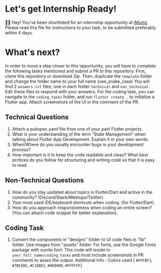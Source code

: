 # Let's get Internship Ready!
👋🏽   Hey! You've been shortlisted for an internship opportunity at [iMumz](https://www.imumz.com/).
Please read this file for instructions to your task, to be submitted preferably within 4 days.


# What's next?
In order to move a step closer to this opportunity, you will have to complete the following tasks mentioned and submit a PR to this repository.
First, clone this repository or download Zip.
Then, duplicate the `template` folder and change the folder name to your full name (use_snake_case)
You will find 2 `answers.txt` files, one in each folder `technical` and `non_technical`. Edit these files to respond with your answers.
For the coding task, you can navigate to the `coding_tasks` folder, and run `flutter create .` to initialize a Flutter app. Attach screenshots of the UI in the comment of the PR.

## Technical Questions
1. Attach a pubspec.yaml file from one of your past Flutter projects.
2. What is your understanding of the term “State Management” when talking about Flutter App Development. Explain it in your own words.
3. When/Where do you usually encounter bugs in your development process?
4. How important is it to keep the code readable and clean? What best prctices do you follow for structuring and writing code so that it is easy to read.


## Non-Technical Questions
1. How do you stay updated about topics in Flutter/Dart and active in the community? (Discord/Slack/Meetups/Twitter)
2. Your most used IDE/keyboard shortcuts when coding. (for Flutter/Dart)
3. How do you approach responsiveness when coding an entire screen? (You can attach code snippet for better explanation).

## Coding Task
1. Convert the components in "designs" folder to UI code files in "lib" folder. Use images from "assets" folder. For fonts, use the Google Fonts package with nunito font. This code will reside in `your_full_name/coding_tasks` and must include screenshots in PR comments to asses the output.
   Additional Info : Colors used { `#FFFBF3`, `#7BCEBC`, `#C1EBE1`, `#000000`, `#FFFFFF`}
    
